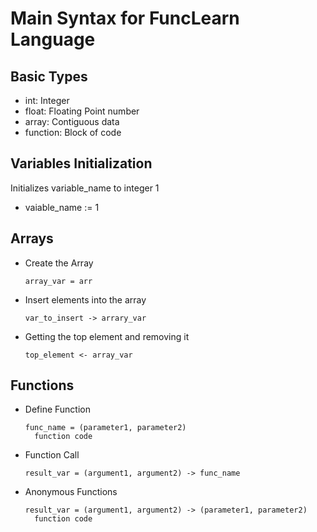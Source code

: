 # Main Syntax for FuncLearn Language  

## Basic Types  
  - int: Integer  
  - float: Floating Point number  
  - array: Contiguous data    
  - function: Block of code  

## Variables Initialization  
Initializes variable_name to integer 1  
  - vaiable_name := 1  

## Arrays  
  - Create the Array  
    ```
    array_var = arr  
    ```
  - Insert elements into the array  
    ```
    var_to_insert -> arrary_var
    ```
  - Getting the top element and removing it  
    ```
    top_element <- array_var
    ```

## Functions  
  - Define Function  
    ```   
    func_name = (parameter1, parameter2)
      function code
    ```
  - Function Call
    ```
    result_var = (argument1, argument2) -> func_name
    ```
  - Anonymous Functions  
    ```
    result_var = (argument1, argument2) -> (parameter1, parameter2)
      function code
    ```
